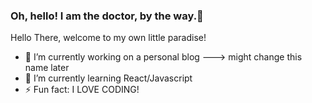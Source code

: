 ### Oh, hello! I am the doctor, by the way.👋

Hello There, welcome to my own little paradise!
- 🔭 I’m currently working on a personal blog ---> might change this name later
- 🌱 I’m currently learning React/Javascript
- ⚡ Fun fact: I LOVE CODING!
